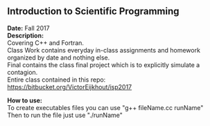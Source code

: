 ## Introduction to Scientific Programming
**Date:** Fall 2017  
**Description:**  
Covering C++ and Fortran.  
Class Work contains everyday in-class assignments and homework organized by date and nothing else.  
Final contains the class final project which is to explicitly simulate a contagion.  
Entire class contained in this repo: https://bitbucket.org/VictorEijkhout/isp2017
  
**How to use:**  
To create executables files you can use "g++ fileName.cc runName"  
Then to run the file just use "./runName"

